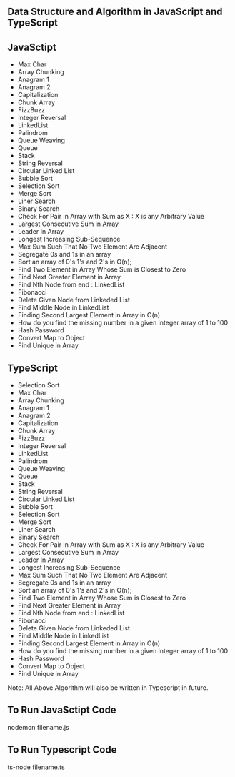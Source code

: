 ## Data Structure and Algorithm in JavaScript and TypeScript

## JavaSctipt

- Max Char
- Array Chunking
- Anagram 1
- Anagram 2
- Capitalization
- Chunk Array
- FizzBuzz
- Integer Reversal
- LinkedList
- Palindrom
- Queue Weaving
- Queue
- Stack
- String Reversal
- Circular Linked List
- Bubble Sort
- Selection Sort
- Merge Sort
- Liner Search
- Binary Search
- Check For Pair in Array with Sum as X : X is any Arbitrary Value
- Largest Consecutive Sum in Array
- Leader In Array
- Longest Increasing Sub-Sequence
- Max Sum Such That No Two Element Are Adjacent
- Segregate 0s and 1s in an array
- Sort an array of 0's 1's and 2's in O(n);
- Find Two Element in Array Whose Sum is Closest to Zero
- Find Next Greater Element in Array
- Find Nth Node from end : LinkedList
- Fibonacci
- Delete Given Node from Linkeded List
- Find Middle Node in LinkedList
- Finding Second Largest Element in Array in O(n)
- How do you find the missing number in a given integer array of 1 to 100
- Hash Password
- Convert Map to Object
- Find Unique in Array

## TypeScript

- Selection Sort
- Max Char
- Array Chunking
- Anagram 1
- Anagram 2
- Capitalization
- Chunk Array
- FizzBuzz
- Integer Reversal
- LinkedList
- Palindrom
- Queue Weaving
- Queue
- Stack
- String Reversal
- Circular Linked List
- Bubble Sort
- Selection Sort
- Merge Sort
- Liner Search
- Binary Search
- Check For Pair in Array with Sum as X : X is any Arbitrary Value
- Largest Consecutive Sum in Array
- Leader In Array
- Longest Increasing Sub-Sequence
- Max Sum Such That No Two Element Are Adjacent
- Segregate 0s and 1s in an array
- Sort an array of 0's 1's and 2's in O(n);
- Find Two Element in Array Whose Sum is Closest to Zero
- Find Next Greater Element in Array
- Find Nth Node from end : LinkedList
- Fibonacci
- Delete Given Node from Linkeded List
- Find Middle Node in LinkedList
- Finding Second Largest Element in Array in O(n)
- How do you find the missing number in a given integer array of 1 to 100
- Hash Password
- Convert Map to Object
- Find Unique in Array

Note: All Above Algorithm will also be written in Typescript in future.

## To Run JavaSctipt Code

nodemon filename.js

## To Run Typescript Code

ts-node filename.ts
